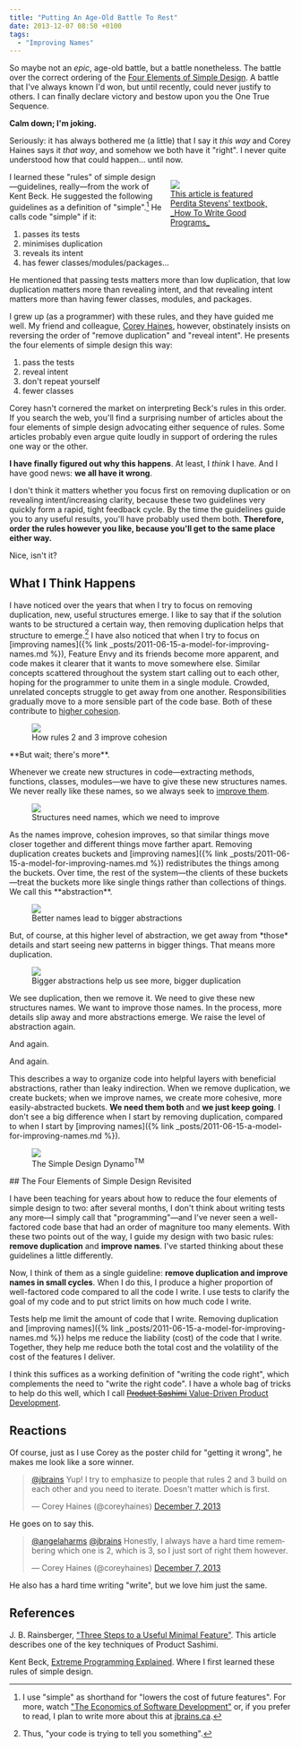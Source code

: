 ```yaml
---
title: "Putting An Age-Old Battle To Rest"
date: 2013-12-07 08:50 +0100
tags:
  - "Improving Names"
---
```

So maybe not an *epic*, age-old battle, but a battle nonetheless. The battle over the correct ordering of the [Four Elements of Simple Design](https://blog.jbrains.ca/permalink/the-four-elements-of-simple-design). A battle that I've always known I'd won, but until recently, could never justify to others. I can finally declare victory and bestow upon you the One True Sequence.

**Calm down; I'm joking.**

Seriously: it has always bothered me (a little) that I say it *this way* and Corey Haines says it *that way*, and somehow we both have it "right". I never quite understood how that could happen... until now.

<!-- more -->

<figure style="width: 200px; max-width: 35%; float: right; margin-left: 1em; margin-bottom: 1em"><a href="https://www.amazon.com/How-Write-Good-Programs-Students-ebook/dp/B08BKY8S1X/ref=as_li_ss_tl?&linkCode=ll1&tag=jbrains.ca-20&linkId=50fbe9d87e626c306ab7de9a0aa03a52&language=en_US"><img src="/images/Cover-how-to-write-good-programs.jpg" /><figcaption>This article is featured Perdita Stevens' textbook, _How To Write Good Programs_</figcaption></a></figure>

I learned these "rules" of simple design&mdash;guidelines, really&mdash;from the work of Kent Beck. He suggested the following guidelines as a definition of "simple".[^define-simple] He calls code "simple" if it:

1. passes its tests
1. minimises duplication
1. reveals its intent
1. has fewer classes/modules/packages...

[^define-simple]: I use "simple" as shorthand for "lowers the cost of future features". For more, watch ["The Economics of Software Development"](https://link.jbrains.ca/1biOFRU) or, if you prefer to read, I plan to write more about this at [jbrains.ca](https://blog.jbrains.ca).

He mentioned that passing tests matters more than low duplication, that low duplication matters more than revealing intent, and that revealing intent matters more than having fewer classes, modules, and packages.

I grew up (as a programmer) with these rules, and they have guided me well. My friend and colleague, [Corey Haines](https://www.twitter.com/coreyhaines), however, obstinately insists on reversing the order of "remove duplication" and "reveal intent". He presents the four elements of simple design this way:

1. pass the tests
1. reveal intent
1. don't repeat yourself
1. fewer classes

Corey hasn't cornered the market on interpreting Beck's rules in this order. If you search the web, you'll find a surprising number of articles about the four elements of simple design advocating either sequence of rules. Some articles probably even argue quite loudly in support of ordering the rules one way or the other.

**I have finally figured out why this happens**. At least, I *think* I have. And I have good news: **we all have it wrong**.

I don't think it matters whether you focus first on removing duplication or on revealing intent/increasing clarity, because these two guidelines very quickly form a rapid, tight feedback cycle. By the time the guidelines guide you to any useful results, you'll have probably used them both. **Therefore, order the rules however you like, because you'll get to the same place either way.**

Nice, isn't it?

## What I Think Happens

I have noticed over the years that when I try to focus on removing duplication, new, useful structures emerge. I like to say that if the solution wants to be structured a certain way, then removing duplication helps that structure to emerge.[^code-whisperer] I have also noticed that when I try to focus on [improving names]({% link _posts/2011-06-15-a-model-for-improving-names.md %}), Feature Envy and its friends become more apparent, and code makes it clearer that it wants to move somewhere else. Similar concepts scattered throughout the system start calling out to each other, hoping for the programmer to unite them in a single module. Crowded, unrelated concepts struggle to get away from one another. Responsibilities gradually move to a more sensible part of the code base. Both of these contribute to [higher cohesion](https://link.jbrains.ca/11hmmkp).

<figure><img src="/images/age_old_battle/rules_improve_cohesion.png" /><figcaption>How rules 2 and 3 improve cohesion</figcaption></figure>
**But wait; there's more**.

[^code-whisperer]: Thus, "your code is trying to tell you something".

Whenever we create new structures in code&mdash;extracting methods, functions, classes, modules&mdash;we have to give these new structures names. We never really like these names, so we always seek to [improve them](/permalink/a-model-for-improving-names).

<figure><img src="/images/age_old_battle/new_structures_need_names.png" /><figcaption>Structures need names, which we need to improve</figcaption></figure>
As the names improve, cohesion improves, so that similar things move closer together and different things move farther apart. Removing duplication creates buckets and [improving names]({% link _posts/2011-06-15-a-model-for-improving-names.md %}) redistributes the things among the buckets. Over time, the rest of the system&mdash;the clients of these buckets&mdash;treat the buckets more like single things rather than collections of things. We call this **abstraction**.

<figure><img src="/images/age_old_battle/abstractions_emerge.png" /><figcaption>Better names lead to bigger abstractions</figcaption></figure>
But, of course, at this higher level of abstraction, we get away from *those* details and start seeing new patterns in bigger things. That means more duplication.

<figure><img src="/images/age_old_battle/more_duplication_becomes_visible.png" /><figcaption>Bigger abstractions help us see more, bigger duplication</figcaption></figure>
We see duplication, then we remove it. We need to give these new structures names. We want to improve those names. In the process, more details slip away and more abstractions emerge. We raise the level of abstraction again.

And again.

And again.

This describes a way to organize code into helpful layers with beneficial abstractions, rather than leaky indirection. When we remove duplication, we create buckets; when we improve names, we create more cohesive, more easily-abstracted buckets. **We need them both** and **we just keep going**. I don't see a big difference when I start by removing duplication, compared to when I start by [improving names]({% link _posts/2011-06-15-a-model-for-improving-names.md %}).

<figure id="simple-design-dynamo"><img src="/images/age_old_battle/virtuous_cycle.png" /><figcaption>The Simple Design Dynamo<sup>TM</sup></figcaption></figure>
## The Four Elements of Simple Design Revisited

I have been teaching for years about how to reduce the four elements of simple design to two: after several months, I don't think about writing tests any more&mdash;I simply call that "programming"&mdash;and I've never seen a well-factored code base that had an order of magniture too many elements. With these two points out of the way, I guide my design with two basic rules: **remove duplication** and **improve names**. I've started thinking about these guidelines a little differently.

Now, I think of them as a single guideline: **remove duplication and improve names in small cycles**. When I do this, I produce a higher proportion of well-factored code compared to all the code I write. I use tests to clarify the goal of my code and to put strict limits on how much code I write.

<p class="highlight" markdown="1">
Tests help me limit the amount of code that I write. Removing duplication and [improving names]({% link _posts/2011-06-15-a-model-for-improving-names.md %}) helps me reduce the liability (cost) of the code that I write. Together, they help me reduce both the total cost and the volatility of the cost of the features I deliver.
</p>

I think this suffices as a working definition of "writing the code right", which complements the need to "write the right code". I have a whole bag of tricks to help do this well, which I call [<del>Product Sashimi</del> Value-Driven Product Development](https://value-driven-product-development.jbrains.ca).

## Reactions

Of course, just as I use Corey as the poster child for "getting it wrong", he makes me look like a sore winner.

<blockquote class="twitter-tweet" lang="en"><p><a href="https://twitter.com/jbrains">@jbrains</a> Yup! I try to emphasize to people that rules 2 and 3 build on each other and you need to iterate. Doesn&#39;t matter which is first.</p>&mdash; Corey Haines (@coreyhaines) <a href="https://twitter.com/coreyhaines/statuses/409439183963299840">December 7, 2013</a></blockquote>
<script async src="//platform.twitter.com/widgets.js" charset="utf-8"></script>
He goes on to say this.

<blockquote class="twitter-tweet" lang="en"><p><a href="https://twitter.com/angelaharms">@angelaharms</a> <a href="https://twitter.com/jbrains">@jbrains</a> Honestly, I always have a hard time remembering which one is 2, which is 3, so I just sort of right them however.</p>&mdash; Corey Haines (@coreyhaines) <a href="https://twitter.com/coreyhaines/statuses/409439447508205568">December 7, 2013</a></blockquote>
<script async src="//platform.twitter.com/widgets.js" charset="utf-8"></script>
He also has a hard time writing "write", but we love him just the same.

## References

J. B. Rainsberger, ["Three Steps to a Useful Minimal Feature"](https://link.jbrains.ca/dSCPE6). This article describes one of the key techniques of Product Sashimi.

Kent Beck, [Extreme Programming Explained](https://link.jbrains.ca/UNqq44). Where I first learned these rules of simple design.
